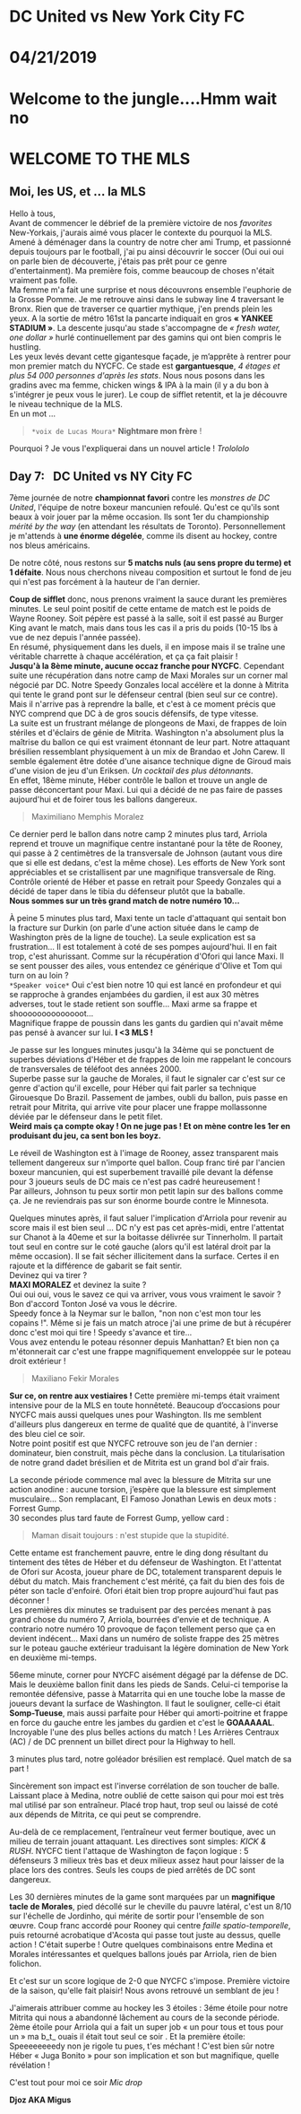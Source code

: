 # DC United vs New York City FC
# 04/21/2019
# Welcome to the jungle....Hmm wait no
# WELCOME TO THE MLS

[comment]: <> (La MLS & moi et aussi la 7ème journée avec le match DC United vs New York City FC)

## Moi, les US, et ... la MLS
 
Hello à tous,  
Avant de commencer le débrief de la première victoire de nos *favorites* New-Yorkais, j'aurais aimé vous placer le contexte du pourquoi la MLS.  
Amené à déménager dans la country de notre cher ami Trump, et passionné depuis toujours par le football, j'ai pu ainsi découvrir le soccer (Oui oui oui on parle bien de découverte, j'étais pas prêt pour ce genre d'entertainment).
Ma première fois, comme beaucoup de choses n'était vraiment pas folle.  
Ma femme m'a fait une surprise et nous découvrons ensemble l'euphorie de la Grosse Pomme. Je me retrouve ainsi dans le subway line 4 traversant le Bronx. 
Rien que de traverser ce quartier mythique, j'en prends plein les yeux. A la sortie de métro 161st la pancarte indiquait en gros **« YANKEE STADIUM »**. La descente jusqu'au stade s'accompagne de *« fresh water, one dollar »* hurlé continuellement par des gamins qui ont bien compris le hustling.  
Les yeux levés devant cette gigantesque façade, je m’apprête à rentrer pour mon premier match du NYCFC. Ce stade est **gargantuesque**, *4 étages et plus 54 000 personnes d'après les stats*. 
Nous nous posons dans les gradins avec ma femme, chicken wings & IPA à la main (il y a du bon à s'intégrer je peux vous le jurer). 
Le coup de sifflet retentit, et la je découvre le niveau technique de la MLS.  
En un mot … 

>`*voix de Lucas Moura*` **Nightmare mon frère** ! 

Pourquoi ? Je vous l'expliquerai dans un nouvel article ! *Trolololo*

## Day 7: &nbsp; DC United vs NY City FC

7ème journée de notre **championnat favori** contre les *monstres de DC United*, l'équipe de notre boxeur  mancunien refoulé. Qu'est ce qu'ils sont beaux à voir jouer par la même occasion.
Ils sont 1er du championship *mérité by the way* (en attendant les résultats de Toronto).
Personnellement je m'attends à **une énorme dégelée**, comme ils disent au hockey, contre nos bleus américains.

De notre côté, nous restons sur **5 matchs nuls (au sens propre du terme) et 1 défaite**.
Nous nous cherchons niveau composition et surtout le fond de jeu qui n'est pas forcément à la hauteur de l'an dernier. 

**Coup de sifflet** donc, nous prenons vraiment la sauce durant les premières minutes. Le seul point positif de cette entame de match est le poids de Wayne Rooney. Soit pépère est passé à la salle, soit il est passé au Burger King avant le match, mais dans tous les cas il a pris du poids (10-15 lbs à vue de nez depuis l'année passée).   
En résumé, physiquement dans les duels, il en impose mais il se traîne une véritable charrette à chaque accélération, et ça ça fait plaisir !   
**Jusqu'à la 8ème minute, aucune occaz franche pour NYCFC**. Cependant suite une récupération dans notre camp de Maxi Morales sur un corner mal négocié par DC. Notre Speedy Gonzales local accélère et la donne à Mitrita qui tente le grand pont sur le défenseur central (bien seul sur ce contre). Mais il n'arrive pas à reprendre la balle, et c'est à ce moment précis que NYC comprend que DC à de gros soucis défensifs, de type vitesse.  
La suite est un frustrant mélange de plongeons de Maxi, de frappes de loin stériles et d'éclairs de génie de Mitrita. Washington n'a absolument plus la maîtrise du ballon ce qui est vraiment étonnant de leur part. Notre attaquant brésilien ressemblant physiquement à un mix de Brandao et John Carew. Il semble également être dotée d'une aisance technique digne de Giroud mais d'une vision de jeu d'un Eriksen. *Un cocktail des plus détonnants*.  
En effet, 18ème  minute, Héber contrôle le ballon et trouve un angle de passe déconcertant pour Maxi. Lui qui a décidé de ne pas faire de passes aujourd'hui et de foirer tous les ballons dangereux.

> Maximiliano Memphis Moralez 

Ce dernier perd le ballon dans notre camp 2 minutes plus tard, Arriola reprend et trouve un magnifique centre instantané pour la tête de Rooney, qui passe à 2 centimètres de la transversale de Johnson (autant vous dire que si elle est dedans, c'est la même chose).
Les efforts de New York sont appréciables et se cristallisent par une magnifique transversale de Ring. Contrôle orienté de Héber et passe en retrait pour Speedy Gonzales qui a décidé de taper dans le tibia du défenseur plutôt que la baballe.  
**Nous sommes sur un très grand match de notre numéro 10...**  

À peine 5 minutes plus tard, Maxi tente un tacle d'attaquant qui sentait bon la fracture sur Durkin (on parle d'une action située dans le camp de Washington près de la ligne de touche). La seule explication est sa frustration... Il est totalement à coté de ses pompes aujourd'hui. Il en fait trop, c'est ahurissant. Comme sur la récupération d'Ofori qui lance Maxi. Il se sent pousser des ailes, vous entendez ce générique d'Olive et Tom qui turn on au loin ?  
`*Speaker voice*` Oui c'est bien notre 10 qui est lancé en profondeur et qui se rapproche à grandes enjambées du gardien, il est aux 30 mètres adverses, tout le stade retient son souffle... Maxi arme sa frappe et shoooooooooooooot...  
Magnifique frappe de poussin dans les gants du gardien qui n'avait même pas pensé à avancer sur lui. **I <3 MLS !**  

Je passe sur les longues minutes jusqu'à la 34ème qui se ponctuent de superbes déviations d'Héber et de frappes de loin me rappelant le concours de transversales de téléfoot des années 2000.  
Superbe passe sur la gauche de Morales, il faut le signaler car c'est sur ce genre d'action qu'il excelle, pour Héber qui fait parler sa technique Girouesque Do Brazil. Passement de jambes, oubli du ballon, puis passe en retrait pour Mitrita, qui arrive vite pour placer une frappe mollassonne déviée par le défenseur dans le petit filet.  
**Weird mais ça compte okay ! On ne juge pas ! Et on mène contre les 1er  en produisant du jeu, ca sent bon les boyz.**  

Le réveil de Washington est à l'image de Rooney, assez transparent mais tellement dangereux sur n'importe quel ballon. Coup franc tiré par l'ancien boxeur mancunien, qui est superbement travaillé pile devant la défense pour 3 joueurs seuls de DC mais ce n'est pas cadré heureusement !  
Par ailleurs, Johnson tu peux sortir mon petit lapin sur des ballons comme ça. Je ne reviendrais pas sur son énorme bourde contre le Minnesota. 

Quelques minutes après, il faut saluer l'implication d'Arriola pour revenir au score mais il est bien seul … DC n'y est pas cet après-midi, entre l'attentat sur Chanot à la 40eme et sur la boitasse délivrée sur Tinnerholm. Il partait tout seul en contre sur le coté gauche (alors qu'il est latéral droit par la même occasion). Il se fait sécher illicitement dans la surface. Certes il en rajoute et la différence de gabarit se fait sentir.  
Devinez qui va tirer ?  
**MAXI MORALEZ** et devinez la suite ?  
Oui oui oui, vous le savez ce qui va arriver, vous vous vraiment le savoir ?  
Bon d'accord Tonton José va vous le décrire.  
Speedy fonce à la Neymar sur le ballon, "non non c'est mon tour les copains !". Même si je fais un match atroce j'ai une prime de but à récupérer donc c'est moi qui tire ! Speedy s'avance et tire...  
Vous avez entendu le poteau résonner depuis Manhattan? Et bien non ça m'étonnerait car c'est une frappe magnifiquement enveloppée sur le poteau droit extérieur ! 

>  Maxiliano Fekir Morales 
 
**Sur ce, on rentre aux vestiaires !** 
Cette première mi-temps était vraiment intensive pour de la MLS en toute honnêteté. Beaucoup d’occasions pour NYCFC mais aussi quelques unes pour Washington. Ils me semblent d'ailleurs plus dangereux en terme de qualité que de quantité, à l'inverse des bleu ciel ce soir.  
Notre point positif est que NYCFC retrouve son jeu de l'an dernier : dominateur, bien construit, mais pèche dans la conclusion. La titularisation de notre grand dadet brésilien et de Mitrita est un grand bol d'air frais.  

La seconde période commence mal avec la blessure de Mitrita sur une action anodine : aucune torsion, j’espère que la blessure est simplement musculaire... Son remplacant, El Famoso Jonathan Lewis en deux mots : Forrest Gump.  
30 secondes plus tard faute de Forrest Gump, yellow card :
 
 > Maman disait toujours : n'est stupide que la stupidité. 
 
Cette entame est franchement pauvre, entre le ding dong résultant du tintement des têtes de Héber et du défenseur de Washington. Et l'attentat de Ofori sur Acosta, joueur phare de DC, totalement transparent depuis le début du match. Mais franchement c'est mérité, ça fait du bien des fois de péter son tacle d'enfoiré. Ofori était bien trop propre aujourd'hui faut pas déconner !  
Les premières dix minutes se traduisent par des percées menant à pas grand chose du numéro 7, Arriola, bourrées d'envie et de technique. A contrario notre numéro 10 provoque de façon tellement perso que ça en devient indécent... Maxi dans un numéro de soliste frappe des 25 mètres sur le poteau gauche extérieur traduisant la légère domination de New York en deuxième mi-temps.


56eme minute, corner pour NYCFC aisément dégagé par la défense de DC. Mais le deuxième ballon finit dans les pieds de Sands. Celui-ci temporise la remontée défensive, passe à Matarrita qui en une touche lobe la masse de joueurs devant la surface de Washington. Il faut le souligner, celle-ci était **Somp-Tueuse**, mais aussi parfaite pour Héber qui amorti-poitrine et frappe en force du gauche entre les jambes du gardien et c'est le **GOAAAAAL**. Incroyable l'une des plus belles actions du match ! Les Arrières Centraux (AC) / de DC prennent un billet direct pour la Highway to hell.

3 minutes plus tard, notre goléador brésilien est remplacé. Quel match de sa part ! 

Sincèrement son impact est l'inverse corrélation de son toucher de balle. Laissant place à Medina, notre oublié de cette saison qui pour moi est très mal utilisé par son entraîneur. Placé trop haut, trop seul ou laissé de coté aux dépends de Mitrita, ce qui peut se comprendre. 

Au-delà de ce remplacement, l’entraîneur veut fermer boutique, avec un milieu de terrain jouant attaquant. Les directives sont simples: *KICK & RUSH*. NYCFC tient l'attaque de Washington de façon logique : 5 défenseurs 3 milieux très bas et deux milieux assez haut pour laisser de la place lors des contres. Seuls les coups de pied arrêtés de DC sont dangereux. 

Les 30 dernières minutes de la game sont marquées par un **magnifique tacle de Morales**, pied décollé sur le cheville du pauvre latéral, c'est un 8/10 sur l'échelle de Jordinho, qui mérite de sortir pour l'ensemble de son œuvre. Coup franc accordé pour Rooney qui centre *faille spatio-temporelle*, puis retourné acrobatique d'Acosta qui passe tout juste au dessus, quelle action ! C'était superbe !
Outre quelques combinaisons entre Medina et Morales intéressantes et quelques ballons joués par Arriola, rien de bien folichon. 

Et c'est sur un score logique de 2-0 que NYCFC s'impose. Première victoire de la saison, qu'elle fait plaisir! Nous avons retrouvé un semblant de jeu ! 

J'aimerais attribuer comme au hockey les 3 étoiles : 3éme étoile pour notre Mitrita qui nous a abandonné lâchement au cours de la seconde période. 2ème étoile pour Arriola qui a fait un super job « un pour tous et tous pour un » ma b_t_ ouais il était tout seul ce soir . Et la première étoile: Speeeeeeeedy non je rigole tu pues, t'es méchant ! C'est bien sûr notre Héber « Juga Bonito » pour son implication et son but magnifique, quelle révélation !

C'est tout pour moi ce soir *Mic drop*


**Djoz AKA Migus**







